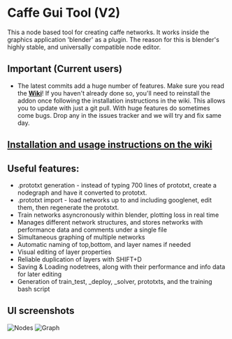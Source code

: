 # Caffe Gui Tool (V2)
This a node based tool for creating caffe networks. It works inside the graphics application 'blender' as a plugin. The reason for this is blender's highly stable, and universally compatible node editor.

## Important (Current users)
* The latest commits add a huge number of features. Make sure you read the [**Wiki**](http://bit.ly/1HCES6r)! If you haven't already done so, you'll need to reinstall the addon once following the installation instructions in the wiki. This allows you to update with just a git pull. With huge features do sometimes come bugs. Drop any in the issues tracker and we will try and fix same day.

## [**Installation and usage instructions on the wiki**](http://bit.ly/1HCES6r)

## Useful features:
* .prototxt generation - instead of typing 700 lines of prototxt, create a nodegraph and have it converted to prototxt.
* .prototxt import - load networks up to and including googlenet, edit them, then regenerate the prototxt.
* Train networks asyncronously within blender, plotting loss in real time
* Manages different network structures, and stores networks with performance data and comments under a single file
* Simultaneous graphing of multiple networks
* Automatic naming of top,bottom, and layer names if needed
* Visual editing of layer properties
* Reliable duplication of layers with SHIFT+D
* Saving & Loading nodetrees, along with their performance and info data for later editing
* Generation of train_test, _deploy, _solver, prototxts, and the training bash script


## UI screenshots

![Nodes](https://image.ibb.co/c6RiTa/Selection_032.png)
![Graph](https://image.ibb.co/cc6TuF/Selection_036.png)
